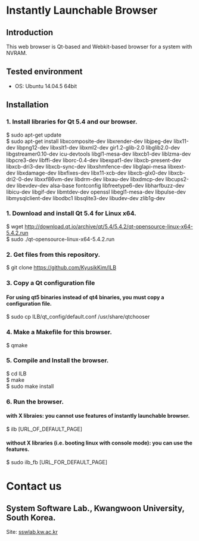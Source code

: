 # Instantly Launchable Browser

## Introduction
This web browser is Qt-based and Webkit-based browser for a system with NVRAM.


## Tested environment
 - OS: Ubuntu 14.04.5 64bit

## Installation
### 1. Install libraries for Qt 5.4 and our browser.
 $ sudo apt-get update   
 $ sudo apt-get install libxcomposite-dev libxrender-dev libjpeg-dev libx11-dev libpng12-dev libxslt1-dev libxml2-dev gir1.2-glib-2.0 libglib2.0-dev libgstreamer0.10-dev icu-devtools libgl1-mesa-dev libxcb1-dev liblzma-dev libpcre3-dev libffi-dev liborc-0.4-dev libexpat1-dev libxcb-present-dev libxcb-dri3-dev libxcb-sync-dev libxshmfence-dev libglapi-mesa libxext-dev libxdamage-dev libxfixes-dev libx11-xcb-dev libxcb-glx0-dev libxcb-dri2-0-dev libxxf86vm-dev libdrm-dev libxau-dev libxdmcp-dev libcups2-dev libevdev-dev alsa-base fontconfig libfreetype6-dev libharfbuzz-dev libicu-dev libgif-dev libmtdev-dev openssl libegl1-mesa-dev libpulse-dev libmysqlclient-dev libodbc1 libsqlite3-dev libudev-dev zlib1g-dev

### 1. Download and install Qt 5.4 for Linux x64.
 $ wget http://download.qt.io/archive/qt/5.4/5.4.2/qt-opensource-linux-x64-5.4.2.run  
 $ sudo ./qt-opensource-linux-x64-5.4.2.run

### 2. Get files from this repository.
 $ git clone https://github.com/KyusikKim/ILB

### 3. Copy a Qt configuration file
#### For using qt5 binaries instead of qt4 binaries, you must copy a configuration file.
 $ sudo cp ILB/qt_config/default.conf /usr/share/qtchooser

### 4. Make a Makefile for this browser.
 $ qmake

### 5. Compile and Install the browser.
 $ cd ILB  
 $ make	  
 $ sudo make install

### 6. Run the browser.
#### with X libraies: you cannot use features of instantly launchable browser. 
 $ ilb [URL_OF_DEFAULT_PAGE]
#### without X libraries (i.e. booting linux with console mode): you can use the features.
 $ sudo ilb_fb [URL_FOR_DEFAULT_PAGE] 

# Contact us
## System Software Lab., Kwangwoon University, South Korea.
 Site: [sswlab.kw.ac.kr](https://sswlab.kw.ac.kr)

